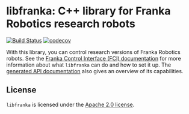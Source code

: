 # libfranka: C++ library for Franka Robotics research robots

[![Build Status][travis-status]][travis]
[![codecov][codecov-status]][codecov]

With this library, you can control research versions of Franka Robotics robots. See the [Franka Control Interface (FCI) documentation][fci-docs] for more information about what `libfranka` can do and how to set it up. The [generated API documentation][api-docs] also gives an overview of its capabilities.

## License

`libfranka` is licensed under the [Apache 2.0 license][apache-2.0].

[apache-2.0]: https://www.apache.org/licenses/LICENSE-2.0.html
[api-docs]: https://frankaemika.github.io/libfranka/0.14.1
[fci-docs]: https://frankaemika.github.io/docs
[travis-status]: https://travis-ci.org/frankaemika/libfranka.svg?branch=master
[travis]: https://travis-ci.org/frankaemika/libfranka
[codecov-status]: https://codecov.io/gh/frankaemika/libfranka/branch/master/graph/badge.svg
[codecov]: https://codecov.io/gh/frankaemika/libfranka
